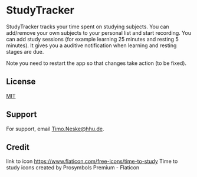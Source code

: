 
# StudyTracker

StudyTracker tracks your time spent on studying subjects. You can add/remove your own subjects to your personal list and start recording. You can add study sessions (for example learning 25 minutes and resting 5 minutes). It gives you a auditive notification when learning and resting stages are due.

Note you need to restart the app so that changes take action (to be fixed).




## License

[MIT](https://choosealicense.com/licenses/mit/)


## Support

For support, email Timo.Neske@hhu.de.


## Credit
link to icon https://www.flaticon.com/free-icons/time-to-study Time to study icons created by Prosymbols Premium - Flaticon